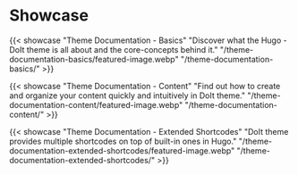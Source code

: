 # Showcase


{{< showcase "Theme Documentation - Basics" "Discover what the Hugo - DoIt theme is all about and the core-concepts behind it." "/theme-documentation-basics/featured-image.webp" "/theme-documentation-basics/" >}}

{{< showcase "Theme Documentation - Content" "Find out how to create and organize your content quickly and intuitively in DoIt theme." "/theme-documentation-content/featured-image.webp" "/theme-documentation-content/" >}}

{{< showcase "Theme Documentation - Extended Shortcodes" "DoIt theme provides multiple shortcodes on top of built-in ones in Hugo." "/theme-documentation-extended-shortcodes/featured-image.webp" "/theme-documentation-extended-shortcodes/" >}}

